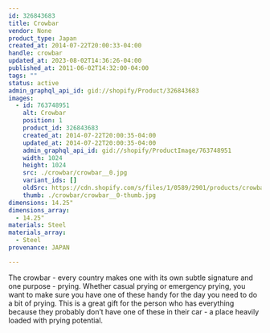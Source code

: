 ```yaml
---
id: 326843683
title: Crowbar
vendor: None
product_type: Japan
created_at: 2014-07-22T20:00:33-04:00
handle: crowbar
updated_at: 2023-08-02T14:36:26-04:00
published_at: 2011-06-02T14:32:00-04:00
tags: ""
status: active
admin_graphql_api_id: gid://shopify/Product/326843683
images:
  - id: 763748951
    alt: Crowbar
    position: 1
    product_id: 326843683
    created_at: 2014-07-22T20:00:35-04:00
    updated_at: 2014-07-22T20:00:35-04:00
    admin_graphql_api_id: gid://shopify/ProductImage/763748951
    width: 1024
    height: 1024
    src: ./crowbar/crowbar__0.jpg
    variant_ids: []
    oldSrc: https://cdn.shopify.com/s/files/1/0589/2901/products/crowbar.jpeg?v=1406073635
    thumb: ./crowbar/crowbar__0-thumb.jpg
dimensions: 14.25"
dimensions_array:
  - 14.25"
materials: Steel
materials_array:
  - Steel
provenance: JAPAN

---
```


The crowbar - every country makes one with its own subtle signature and one purpose - prying. Whether casual prying or emergency prying, you want to make sure you have one of these handy for the day you need to do a bit of prying. This is a great gift for the person who has everything because they probably don’t have one of these in their car - a place heavily loaded with prying potential.